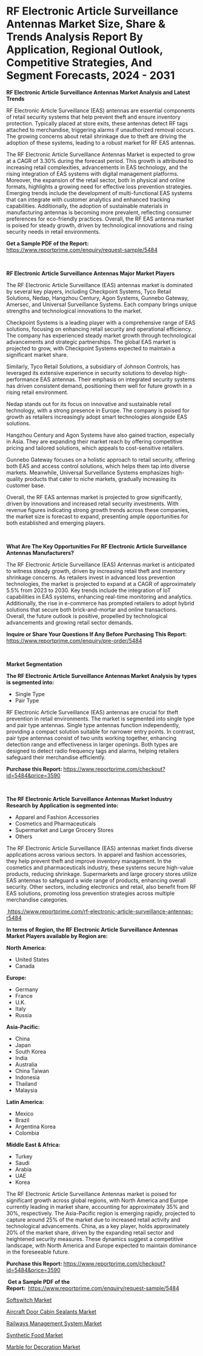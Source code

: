 <p><h1>RF Electronic Article Surveillance Antennas Market Size, Share & Trends Analysis Report By Application, Regional Outlook, Competitive Strategies, And Segment Forecasts, 2024 - 2031</h1></p><p><strong>RF Electronic Article Surveillance Antennas Market Analysis and Latest Trends</strong></p>
<p><p>RF Electronic Article Surveillance (EAS) antennas are essential components of retail security systems that help prevent theft and ensure inventory protection. Typically placed at store exits, these antennas detect RF tags attached to merchandise, triggering alarms if unauthorized removal occurs. The growing concerns about retail shrinkage due to theft are driving the adoption of these systems, leading to a robust market for RF EAS antennas.</p><p>The RF Electronic Article Surveillance Antennas Market is expected to grow at a CAGR of 3.30% during the forecast period. This growth is attributed to increasing retail complexities, advancements in EAS technology, and the rising integration of EAS systems with digital management platforms. Moreover, the expansion of the retail sector, both in physical and online formats, highlights a growing need for effective loss prevention strategies. Emerging trends include the development of multi-functional EAS systems that can integrate with customer analytics and enhanced tracking capabilities. Additionally, the adoption of sustainable materials in manufacturing antennas is becoming more prevalent, reflecting consumer preferences for eco-friendly practices. Overall, the RF EAS antenna market is poised for steady growth, driven by technological innovations and rising security needs in retail environments.</p></p>
<p><strong>Get a Sample PDF of the Report:&nbsp;</strong> <a href="https://www.reportprime.com/enquiry/request-sample/5484">https://www.reportprime.com/enquiry/request-sample/5484</a></p>
<p>&nbsp;</p>
<p><strong>RF Electronic Article Surveillance Antennas Major Market Players</strong></p>
<p><p>The RF Electronic Article Surveillance (EAS) antennas market is dominated by several key players, including Checkpoint Systems, Tyco Retail Solutions, Nedap, Hangzhou Century, Agon Systems, Gunnebo Gateway, Amersec, and Universal Surveillance Systems. Each company brings unique strengths and technological innovations to the market. </p><p>Checkpoint Systems is a leading player with a comprehensive range of EAS solutions, focusing on enhancing retail security and operational efficiency. The company has experienced steady market growth through technological advancements and strategic partnerships. The global EAS market is projected to grow, with Checkpoint Systems expected to maintain a significant market share.</p><p>Similarly, Tyco Retail Solutions, a subsidiary of Johnson Controls, has leveraged its extensive experience in security solutions to develop high-performance EAS antennas. Their emphasis on integrated security systems has driven consistent demand, positioning them well for future growth in a rising retail environment.</p><p>Nedap stands out for its focus on innovative and sustainable retail technology, with a strong presence in Europe. The company is poised for growth as retailers increasingly adopt smart technologies alongside EAS solutions. </p><p>Hangzhou Century and Agon Systems have also gained traction, especially in Asia. They are expanding their market reach by offering competitive pricing and tailored solutions, which appeals to cost-sensitive retailers. </p><p>Gunnebo Gateway focuses on a holistic approach to retail security, offering both EAS and access control solutions, which helps them tap into diverse markets. Meanwhile, Universal Surveillance Systems emphasizes high-quality products that cater to niche markets, gradually increasing its customer base.</p><p>Overall, the RF EAS antennas market is projected to grow significantly, driven by innovations and increased retail security investments. With revenue figures indicating strong growth trends across these companies, the market size is forecast to expand, presenting ample opportunities for both established and emerging players.</p></p>
<p>&nbsp;</p>
<p><strong>What Are The Key Opportunities For RF Electronic Article Surveillance Antennas Manufacturers?</strong></p>
<p><p>The RF Electronic Article Surveillance (EAS) Antennas market is anticipated to witness steady growth, driven by increasing retail theft and inventory shrinkage concerns. As retailers invest in advanced loss prevention technologies, the market is projected to expand at a CAGR of approximately 5.5% from 2023 to 2030. Key trends include the integration of IoT capabilities in EAS systems, enhancing real-time monitoring and analytics. Additionally, the rise in e-commerce has prompted retailers to adopt hybrid solutions that secure both brick-and-mortar and online transactions. Overall, the future outlook is positive, propelled by technological advancements and growing retail sector demands.</p></p>
<p><strong>Inquire or Share Your Questions If Any Before Purchasing This Report:</strong> <a href="https://www.reportprime.com/enquiry/pre-order/5484">https://www.reportprime.com/enquiry/pre-order/5484</a></p>
<p>&nbsp;</p>
<p><strong>Market Segmentation</strong></p>
<p><strong>The RF Electronic Article Surveillance Antennas Market Analysis by types is segmented into:</strong></p>
<p><ul><li>Single Type</li><li>Pair Type</li></ul></p>
<p><p>RF Electronic Article Surveillance (EAS) antennas are crucial for theft prevention in retail environments. The market is segmented into single type and pair type antennas. Single type antennas function independently, providing a compact solution suitable for narrower entry points. In contrast, pair type antennas consist of two units working together, enhancing detection range and effectiveness in larger openings. Both types are designed to detect radio frequency tags and alarms, helping retailers safeguard their merchandise efficiently.</p></p>
<p><strong>Purchase this Report:&nbsp;</strong><a href="https://www.reportprime.com/checkout?id=5484&price=3590">https://www.reportprime.com/checkout?id=5484&price=3590</a></p>
<p>&nbsp;</p>
<p><strong>The RF Electronic Article Surveillance Antennas Market Industry Research by Application is segmented into:</strong></p>
<p><ul><li>Apparel and Fashion Accessories</li><li>Cosmetics and Pharmaceuticals</li><li>Supermarket and Large Grocery Stores</li><li>Others</li></ul></p>
<p><p>The RF Electronic Article Surveillance (EAS) antennas market finds diverse applications across various sectors. In apparel and fashion accessories, they help prevent theft and improve inventory management. In the cosmetics and pharmaceuticals industry, these systems secure high-value products, reducing shrinkage. Supermarkets and large grocery stores utilize EAS antennas to safeguard a wide range of products, enhancing overall security. Other sectors, including electronics and retail, also benefit from RF EAS solutions, promoting loss prevention strategies across multiple merchandise categories.</p></p>
<p><a href="https://www.reportprime.com/rf-electronic-article-surveillance-antennas-r5484">&nbsp;https://www.reportprime.com/rf-electronic-article-surveillance-antennas-r5484</a></p>
<p><strong>In terms of Region, the RF Electronic Article Surveillance Antennas Market Players available by Region are:</strong></p>
<p>
    <p> <strong> North America: </strong>
        <ul>
            <li>United States</li>
            <li>Canada</li>
        </ul>
        </p> 
    <p> <strong> Europe: </strong>
        <ul>
            <li>Germany</li>
            <li>France</li>
            <li>U.K.</li>
            <li>Italy</li>
            <li>Russia</li>
        </ul>
        </p> 
    <p> <strong> Asia-Pacific: </strong>
        <ul>
            <li>China</li>
            <li>Japan</li>
            <li>South Korea</li>
            <li>India</li>
            <li>Australia</li>
            <li>China Taiwan</li>
            <li>Indonesia</li>
            <li>Thailand</li>
            <li>Malaysia</li>
        </ul>
        </p> 
    <p> <strong> Latin America: </strong>
        <ul>
            <li>Mexico</li>
            <li>Brazil</li>
            <li>Argentina Korea</li>
            <li>Colombia</li>
        </ul>
        </p> 
    <p> <strong> Middle East & Africa: </strong>
        <ul>
            <li>Turkey</li>
            <li>Saudi</li>
            <li>Arabia</li>
            <li>UAE</li>
            <li>Korea</li>
        </ul>
    </p>
    </p>
<p><p>The RF Electronic Article Surveillance Antennas market is poised for significant growth across global regions, with North America and Europe currently leading in market share, accounting for approximately 35% and 30%, respectively. The Asia-Pacific region is emerging rapidly, projected to capture around 25% of the market due to increased retail activity and technological advancements. China, as a key player, holds approximately 20% of the market share, driven by the expanding retail sector and heightened security measures. These dynamics suggest a competitive landscape, with North America and Europe expected to maintain dominance in the foreseeable future.</p></p>
<p><strong>Purchase this Report: </strong><a href="https://www.reportprime.com/checkout?id=5484&price=3590">https://www.reportprime.com/checkout?id=5484&price=3590</a></p>
<p>&nbsp;<strong>Get a Sample PDF of the Report:&nbsp;&nbsp;</strong><a href="https://www.reportprime.com/enquiry/request-sample/5484">https://www.reportprime.com/enquiry/request-sample/5484</a></p>
<p><strong></strong></p>
<p><p><a href="https://www.linkedin.com/pulse/softswitch-market-strategic-insights-product-evolution-segmentation-x68cf?trackingId=ww9wXZiGQPKJBjC9CcGP%2Bw%3D%3D">Softswitch Market</a></p><p><a href="https://issuu.com/reportprime-2/docs/aircraft-door-cabin-sealants-market_4a0f7195667e7a">Aircraft Door Cabin Sealants Market</a></p><p><a href="https://www.linkedin.com/pulse/future-railways-management-system-market-global-forecast-trends-vanef?trackingId=Sft%2FHgEmTpaRHpm6kFWi4A%3D%3D">Railways Management System Market</a></p><p><a href="https://www.linkedin.com/pulse/synthetic-food-market-size-type-colorantioxidantsenzymeshydrocolloids-qpcjf?trackingId=w9eSdYDzShiU%2FjjFLwhs9w%3D%3D">Synthetic Food Market</a></p><p><a href="https://issuu.com/reportprime-2/docs/marble-for-decoration-market-size-2_b199650feaeb59">Marble for Decoration Market</a></p></p>
